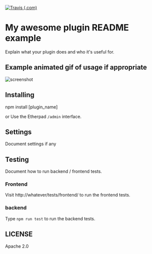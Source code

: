[![Travis (.com)](https://api.travis-ci.com/[org_name]/[repo_url].svg?branch=develop)](https://travis-ci.com/github/[org_name]/[repo_url])

# My awesome plugin README example
Explain what your plugin does and who it's useful for.

## Example animated gif of usage if appropriate
![screenshot](https://user-images.githubusercontent.com/220864/99979953-97841d80-2d9f-11eb-9782-5f65817c58f4.PNG)

## Installing
npm install [plugin_name]

or Use the Etherpad ``/admin`` interface.

## Settings
Document settings if any

## Testing
Document how to run backend / frontend tests.

### Frontend

Visit http://whatever/tests/frontend/ to run the frontend tests.

### backend

Type ``npm run test`` to run the backend tests.

## LICENSE
Apache 2.0
